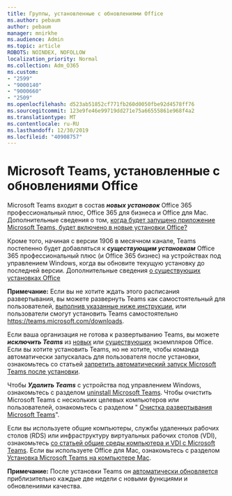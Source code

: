 ```yaml
---
title: Группы, установленные с обновлениями Office
ms.author: pebaum
author: pebaum
manager: mnirkhe
ms.audience: Admin
ms.topic: article
ROBOTS: NOINDEX, NOFOLLOW
localization_priority: Normal
ms.collection: Adm_O365
ms.custom:
- "2599"
- "9000140"
- "9000660"
- "2509"
ms.openlocfilehash: d523ab51852cf771fb260d0050fbe92d4578ff76
ms.sourcegitcommit: 123e9fe46e99719dd271e75a66555861e968f4a2
ms.translationtype: MT
ms.contentlocale: ru-RU
ms.lasthandoff: 12/30/2019
ms.locfileid: "40908757"
---
```

# <a name="microsoft-teams-installed-with-office-updates"></a>Microsoft Teams, установленные с обновлениями Office

Microsoft Teams входит в состав ***новых установок*** Office 365 профессиональный плюс, Office 365 для бизнеса и Office для Mac. Дополнительные сведения о том, [когда будет запущено приложение Microsoft Teams, будет включено в новые установки Office?](https://docs.microsoft.com/deployoffice/teams-install#when-will-microsoft-teams-start-being-included-with-new-installations-of-office-365-proplus)

Кроме того, начиная с версии 1906 в месячном канале, Teams постепенно будет добавляться к ***существующим установкам*** Office 365 профессиональный плюс (и Office 365 бизнес) на устройствах под управлением Windows, когда вы обновите текущую установку до последней версии. Дополнительные сведения [о существующих установках Office](https://docs.microsoft.com/deployoffice/teams-install#what-about-existing-installations-of-office-365-proplus)

**Примечание:** Если вы не хотите ждать этого расписания развертывания, вы можете развернуть Teams как самостоятельный для пользователей, [выполнив указанные ниже инструкции](https://docs.microsoft.com/MicrosoftTeams/msi-deployment), или пользователи смогут установить Teams самостоятельно https://teams.microsoft.com/downloads.

Если ваша организация не готова к развертыванию Teams, вы можете ***исключить Teams*** из [новых](https://docs.microsoft.com/deployoffice/teams-install#how-to-exclude-microsoft-teams-from-new-installations-of-office-365-proplus) или [существующих](https://docs.microsoft.com/deployoffice/teams-install#use-group-policy-to-control-the-installation-of-microsoft-teams) экземпляров Office. Если вы хотите установить Teams, но не хотите, чтобы команда автоматически запускалась для пользователя после установки, ознакомьтесь со статьей [запретить автоматический запуск Microsoft Teams после установки](https://docs.microsoft.com/deployoffice/teams-install#use-group-policy-to-prevent-microsoft-teams-from-starting-automatically-after-installation).

Чтобы ***Удалить Teams*** с устройства под управлением Windows, ознакомьтесь с разделом [uninstall Microsoft Teams](https://support.office.com/article/uninstall-microsoft-teams-3b159754-3c26-4952-abe7-57d27f5f4c81). Чтобы очистить Microsoft Teams с нескольких целевых компьютеров или пользователей, ознакомьтесь с разделом " [Очистка развертывания Microsoft Teams](https://docs.microsoft.com/microsoftteams/scripts/powershell-script-teams-deployment-clean-up)".

Если вы используете общие компьютеры, службы удаленных рабочих столов (RDS) или инфраструктуру виртуальных рабочих столов (VDI), ознакомьтесь [со статьей общие среды компьютера и VDI с Microsoft Teams](https://docs.microsoft.com/deployoffice/teams-install#shared-computer-and-vdi-environments-with-microsoft-teams). Если вы используете Office для Mac, ознакомьтесь с разделом [Установка Microsoft Teams на компьютере Mac](https://docs.microsoft.com/en-us/deployoffice/teams-install#microsoft-teams-installations-on-a-mac).

**Примечание:** После установки Teams он [автоматически обновляется](https://docs.microsoft.com/deployoffice/teams-install#feature-and-quality-updates-for-microsoft-teams) приблизительно каждые две недели с новыми функциями и обновлениями качества. 